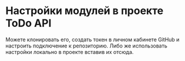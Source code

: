 # Настройки модулей в проекте ToDo API

Можете клонировать его, создать токен в личном кабинете GitHub и настроить подключение к репозиторию.
Либо же использовать настройки локально в проекте вставив их отсюда.
